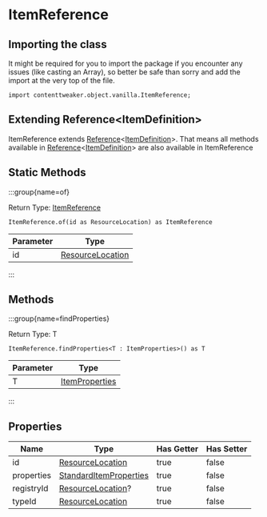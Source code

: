 # ItemReference

## Importing the class

It might be required for you to import the package if you encounter any issues (like casting an Array), so better be safe than sorry and add the import at the very top of the file.
```zenscript
import contenttweaker.object.vanilla.ItemReference;
```


## Extending Reference&lt;ItemDefinition&gt;

ItemReference extends [Reference](/mods/contenttweaker/object/Reference)&lt;[ItemDefinition](/vanilla/api/item/ItemDefinition)&gt;. That means all methods available in [Reference](/mods/contenttweaker/object/Reference)&lt;[ItemDefinition](/vanilla/api/item/ItemDefinition)&gt; are also available in ItemReference

## Static Methods

:::group{name=of}

Return Type: [ItemReference](/mods/contenttweaker/object/vanilla/ItemReference)

```zenscript
ItemReference.of(id as ResourceLocation) as ItemReference
```

| Parameter |                                Type                                |
|-----------|--------------------------------------------------------------------|
| id        | [ResourceLocation](/mods/contenttweaker/resource/ResourceLocation) |


:::

## Methods

:::group{name=findProperties}

Return Type: T

```zenscript
ItemReference.findProperties<T : ItemProperties>() as T
```

| Parameter |                                     Type                                      |
|-----------|-------------------------------------------------------------------------------|
| T         | [ItemProperties](/mods/contenttweaker/object/vanilla/property/ItemProperties) |


:::


## Properties

|    Name    |                                             Type                                              | Has Getter | Has Setter |
|------------|-----------------------------------------------------------------------------------------------|------------|------------|
| id         | [ResourceLocation](/mods/contenttweaker/resource/ResourceLocation)                            | true       | false      |
| properties | [StandardItemProperties](/mods/contenttweaker/object/vanilla/property/StandardItemProperties) | true       | false      |
| registryId | [ResourceLocation](/mods/contenttweaker/resource/ResourceLocation)?                           | true       | false      |
| typeId     | [ResourceLocation](/mods/contenttweaker/resource/ResourceLocation)                            | true       | false      |

